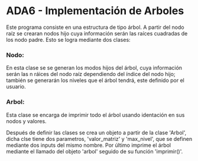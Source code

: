 # ADA6 - Implementación de Arboles
Este programa consiste en una estructura de tipo árbol. A partir del nodo raíz se crearan nodos hijo cuya información serán las raíces cuadradas de los nodo padre. Esto se logra mediante dos clases:
### Nodo:
En esta clase se se generan los modos hijos del árbol, cuya información serán las n ráices del nodo raíz dependiendo del índice del nodo hijo; también se generarán los niveles que el árbol tendrá, este definido por el usuario.

### Arbol:
Esta clase se encarga de imprimir todo el árbol usando identación en sus nodos y valores.

Después de definir las clases se crea un objeto a partir de la clase 'Arbol', dicha clse tiene dos parametros, 'valor_matriz' y 'max_nivel', que se definen mediante dos inputs del mismo nombre. Por último imprime el árbol mediante el llamado del objeto 'arbol' seguido de su función 'imprimir()'.
